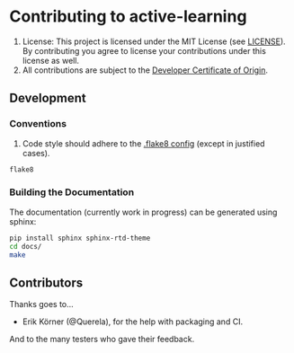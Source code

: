 # Contributing to active-learning

1. License: This project is licensed under the MIT License (see [LICENSE](LICENSE)).
    By contributing you agree to license your contributions under this license as well.
2. All contributions are subject to the [Developer Certificate of Origin](DCO.md).

## Development

### Conventions

1. Code style should adhere to the [.flake8 config](.flake8) (except in justified cases).

```bash
flake8
```

### Building the Documentation

The documentation (currently work in progress) can be generated using sphinx:

```bash
pip install sphinx sphinx-rtd-theme
cd docs/
make
```

## Contributors

Thanks goes to...

- Erik Körner (@Querela), for the help with packaging and CI.

And to the many testers who gave their feedback.
